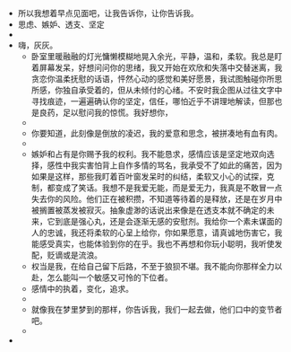 - 所以我想着早点见面吧，让我告诉你，让你告诉我。
- 思虑、嫉妒、透支、坚定
-
- 嗨，灰灰。
	- 卧室里暖融融的灯光慵懒模糊地晃入余光，平静，温和，柔软。我总是盯着屏幕发呆，好想问问你的思绪，我又开始在欢欣和失落中交替迷离，我贪恋你温柔抚慰的话语，怦然心动的感觉和美好愿景，我试图触碰你所思所感，你独自承受着的，但从未倾付的心绪。不安时我企图从过往文字中寻找痕迹，一遍遍确认你的坚定，信任，哪怕近乎不讲理地解读，但那也是良药，足以慰问我的惊慌。我好想你，
	-
	- 你要知道，此刻像是倒放的凌迟，我的爱意和思念，被拼凑地有血有肉。
	-
	- 嫉妒和占有是你赐予我的权利。我不能恳求，感情应该是坚定地双向选择，感性中我实害怕背上自作多情的骂名，我承受不了如此的痛苦，因为如果是这样，那些我盯着百叶窗发呆时的纠结，柔软又小心的试探，克制，都变成了笑话。我想不是我爱无能，而是爱无力，我真是不敢冒一点失去你的风险。他们正在被积攒，不知道等待着的是释放，还是在岁月中被搁置被蒸发被寂灭。抽象虚渺的话说出来像是在透支本就不确定的未来，它到底是强心丸，还是会逐渐无感的安慰剂。我给你一个素未谋面的人的忠诚，我还将柔软的心呈上给你，你如果愿意，请真诚地伤害它，我能感受真实，也能体验到你的在乎。我也不再想和你玩小聪明，我听使发配，贬谪或是流浪。
	- 权当是我，在给自己留下后路，不至于狼狈不堪。我不能向你那样全力以赴，怎么能叫一个敏感又可怜的下位者。
	- 感情中的执着，变化，追求。
	-
	- 就像我在梦里梦到的那样，你告诉我，我们一起去做，他们口中的变节者吧。
	-
-